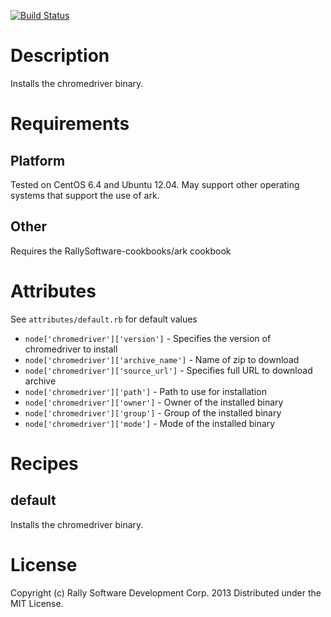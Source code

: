 [![Build Status](https://travis-ci.org/RallySoftware-cookbooks/chromedriver.png?branch=master)](https://travis-ci.org/RallySoftware-cookbooks/chromedriver)

Description
===========
Installs the chromedriver binary.

Requirements
============

Platform
--------
Tested on CentOS 6.4 and Ubuntu 12.04.  May support other operating systems that support the use of ark.

Other
-----

Requires the RallySoftware-cookbooks/ark cookbook

Attributes
==========
See `attributes/default.rb` for default values

* `node['chromedriver']['version']` - Specifies the version of chromedriver to install
* `node['chromedriver']['archive_name']` - Name of zip to download
* `node['chromedriver']['source_url']` - Specifies full URL to download archive
* `node['chromedriver']['path']` - Path to use for installation
* `node['chromedriver']['owner']` - Owner of the installed binary
* `node['chromedriver']['group']` - Group of the installed binary
* `node['chromedriver']['mode']` - Mode of the installed binary

Recipes
=======

default
-------

Installs the chromedriver binary.

License
=======

Copyright (c) Rally Software Development Corp. 2013
Distributed under the MIT License.
